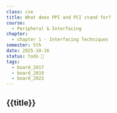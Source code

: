 ```yaml
---
class: cse
title: What does PPI and PCI stand for?
course:
  - Peripheral & Interfacing
chapter:
  - chapter 1 - Interfacing Techniques
semester: 5th
date: 2025-10-16
status: todo 🔖
tags:
  - board_2017
  - board_2019
  - board_2023
---
```


## {{title}}
